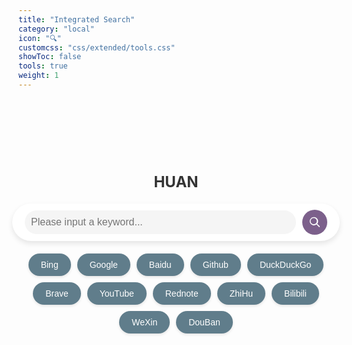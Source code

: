 ```yaml
---
title: "Integrated Search"
category: "local"
icon: "🔍"
customcss: "css/extended/tools.css"
showToc: false
tools: true
weight: 1
---
```


<style>
    /* 全局样式 */
    /* body {
        font-family: Arial, sans-serif;
        background-color: #f8f9fa;
        margin: 0;
        padding: 0;
        display: flex;
        flex-direction: column;
        align-items: center;
        justify-content: center;
        height: 70vh;
    } */

    .main-container {
        display: flex;
        flex-direction: column;
        align-items: center;
        justify-content: center;
        margin: 100px 10px;
    }
    /* 标题 */
    h1 {
        font-size: 24px;
        color: #333;
        margin-bottom: 20px;
        text-align: center;
    }

    /* 搜索容器 */
    .search-container {
        display: flex;
        align-items: center;
        background-color: #fff;
        padding: 10px 20px;
        border-radius: 50px;
        box-shadow: 0 4px 8px rgba(0, 0, 0, 0.1);
        width: 100%;
        max-width: 600px;
    }

    /* 搜索框 */
    .search-input {
        flex: 1;
        font-size: 16px;
        border: none;
        outline: none;
        padding: 10px;
        border-radius: 50px;
        background-color: #f5f5f5;
        transition: background-color 0.3s ease;
    }

    .search-input:focus {
        background-color: #e9ecef;
    }

    /* 搜索图标按钮 */
    .search-icon {
        display: flex;
        align-items: center;
        justify-content: center;
        width: 40px;
        height: 40px;
        margin-left: 10px;
        background-color: #7c608b;
        border: none;
        border-radius: 50%;
        cursor: pointer;
        transition: background-color 0.3s ease;
    }

    .search-icon:hover {
        background-color: #005a9e;
    }

    .search-icon svg {
        width: 20px;
        height: 20px;
        fill: #fff;
    }

    /* 搜索引擎按钮容器 */
    .search-buttons {
        display: flex;
        gap: 10px;
        flex-wrap: wrap;
        justify-content: center;
        margin-top: 20px;
        max-width: 650px;
    }

    /* 搜索引擎按钮 */
    .search-button {
        padding: 10px 20px;
        font-size: 14px;
        color: #fff;
        background-color: #607d8b;
        border: none;
        border-radius: 50px;
        cursor: pointer;
        transition: background-color 0.3s ease, transform 0.2s ease;
        box-shadow: 0 2px 4px rgba(0, 0, 0, 0.1);
    }

    .search-button:hover {
        background-color: #005a9e;
        transform: translateY(-2px);
    }

    .search-button:active {
        background-color: #004a86;
    }
</style>
<div class="main-container">
    <h1>HUAN</h1>
    <div class="search-container">
        <input type="text" id="searchInput" class="search-input" placeholder="Please input a keyword...">
        <button class="search-icon" id="defaultSearch">
            <svg xmlns="http://www.w3.org/2000/svg" viewBox="0 0 24 24">
                <path d="M10 2a8 8 0 105.293 14.293l4.707 4.707a1 1 0 001.414-1.414l-4.707-4.707A8 8 0 0010 2zm0 2a6 6 0 110 12A6 6 0 0110 4z"/>
            </svg>
        </button>
    </div>
    <div class="search-buttons">
        <button class="search-button" data-engine="https://www.bing.com/search?q=">Bing</button>
        <button class="search-button" data-engine="https://www.google.com/search?q=">Google</button>
        <button class="search-button" data-engine="https://www.baidu.com/s?wd=">Baidu</button>
        <button class="search-button" data-engine="https://github.com/search?type=repositories&q=">Github</button>
        <button class="search-button" data-engine="https://duckduckgo.com/?q=">DuckDuckGo</button>
        <button class="search-button" data-engine="https://search.brave.com/search?q=">Brave</button>
        <button class="search-button" data-engine="https://www.youtube.com/results?search_query=">YouTube</button>
        <button class="search-button" data-engine="https://www.xiaohongshu.com/search_result?keyword=">Rednote</button>
        <button class="search-button" data-engine="https://www.zhihu.com/search?type=content&q=">ZhiHu</button>
        <button class="search-button" data-engine="https://search.bilibili.com/all?keyword=">Bilibili</button>
        <button class="search-button" data-engine="https://weixin.sogou.com/weixin?type=2&query=">WeXin</button>
        <button class="search-button" data-engine="https://www.douban.com/search?q=">DouBan</button>
    </div>
</div>

<script>
    document.addEventListener('DOMContentLoaded', function () {
        const searchInput = document.getElementById('searchInput');
        const searchButtons = document.querySelectorAll('.search-button');
        const defaultSearchButton = document.getElementById('defaultSearch');

        // 点击搜索引擎按钮
        searchButtons.forEach(button => {
            button.addEventListener('click', () => {
                const query = searchInput.value.trim();
                if (query) {
                    const engineUrl = button.getAttribute('data-engine');
                    const searchUrl = engineUrl + encodeURIComponent(query);
                    window.open(searchUrl, '_blank');
                } else {
                    alert('请输入搜索关键词！');
                }
            });
        });

        // 点击默认搜索图标
        defaultSearchButton.addEventListener('click', () => {
            const query = searchInput.value.trim();
            if (query) {
                const defaultEngine = 'https://www.bing.com/search?q=';
                const searchUrl = defaultEngine + encodeURIComponent(query);
                window.open(searchUrl, '_blank');
            } else {
                alert('请输入搜索关键词！');
            }
        });

        // 按回车键搜索
        searchInput.addEventListener('keypress', (e) => {
            if (e.key === 'Enter') {
                const query = searchInput.value.trim();
                if (query) {
                    const defaultEngine = 'https://www.bing.com/search?q=';
                    const searchUrl = defaultEngine + encodeURIComponent(query);
                    window.open(searchUrl, '_blank');
                } else {
                    alert('请输入搜索关键词！');
                }
            }
        });
    });
</script>
